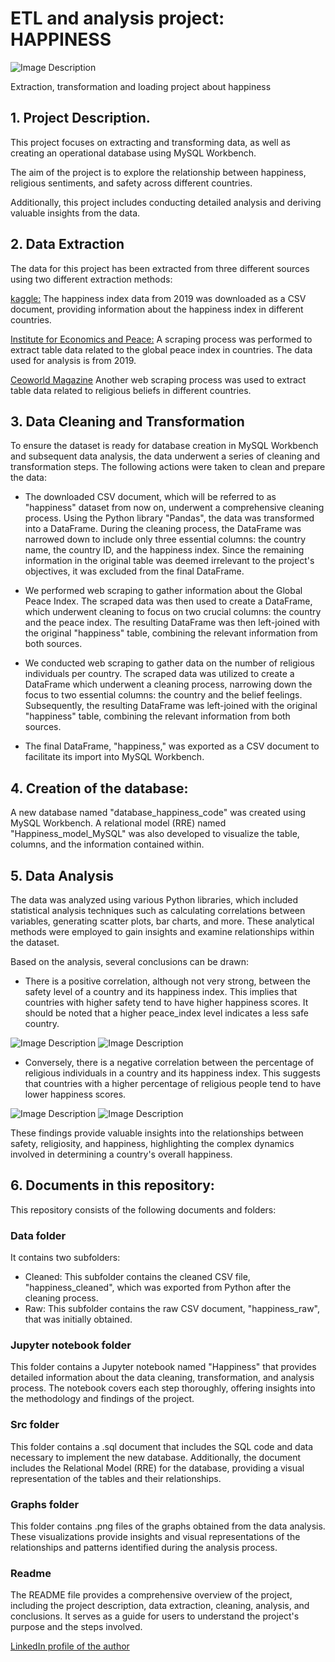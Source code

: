 # ETL and analysis project: HAPPINESS


![Image Description](graphs/happiness_photo.png)

Extraction, transformation and loading project about happiness

## 1. Project Description.

This project focuses on extracting and transforming data, as well as creating an operational database using MySQL Workbench.

The aim of the project is to explore the relationship between happiness, religious sentiments, and safety across different countries.

Additionally, this project includes conducting detailed analysis and deriving valuable insights from the data.


## 2. Data Extraction

The data for this project has been extracted from three different sources using two different extraction methods:

[kaggle:](https://www.kaggle.com/)
The happiness index data from 2019 was downloaded as a CSV document, providing information about the happiness index in different countries.

[Institute for Economics and Peace:](https://en.wikipedia.org/wiki/Global_Peace_Index) A scraping process was performed to extract table data related to the global peace index in countries. The data used for analysis is from 2019.

[Ceoworld Magazine](https://ceoworld.biz/2020/05/16/revealed-the-worlds-most-and-least-religious-countries-based-on-religious-beliefs-2020/) Another web scraping process was used to extract table data related to religious beliefs in different countries.



## 3. Data Cleaning and Transformation

To ensure the dataset is ready for database creation in MySQL Workbench and subsequent data analysis, the data underwent a series of cleaning and transformation steps. The following actions were taken to clean and prepare the data:

- The downloaded CSV document, which will be referred to as "happiness" dataset from now on, underwent a comprehensive cleaning process. Using the Python library "Pandas", the data was transformed into a DataFrame. During the cleaning process, the DataFrame was narrowed down to include only three essential columns: the country name, the country ID, and the happiness index. Since the remaining information in the original table was deemed irrelevant to the project's objectives, it was excluded from the final DataFrame.

- We performed web scraping to gather information about the Global Peace Index. The scraped data was then used to create a DataFrame, which underwent cleaning to focus on two crucial columns: the country and the peace index. The resulting DataFrame was then left-joined with the original "happiness" table, combining the relevant information from both sources.

- We conducted web scraping to gather data on the number of religious individuals per country. The scraped data was utilized to create a DataFrame which underwent a cleaning process, narrowing down the focus to two essential columns: the country and the belief feelings. Subsequently, the resulting DataFrame was left-joined with the original "happiness" table, combining the relevant information from both sources.

- The final DataFrame, "happiness," was exported as a CSV document to facilitate its import into MySQL Workbench.


## 4. Creation of the database:

A new database named "database_happiness_code" was created using MySQL Workbench. A relational model (RRE) named "Happiness_model_MySQL" was also developed to visualize the table, columns, and the information contained within.



## 5. Data Analysis

The data was analyzed using various Python libraries, which included statistical analysis techniques such as calculating correlations between variables, generating scatter plots, bar charts, and more. These analytical methods were employed to gain insights and examine relationships within the dataset.

Based on the analysis, several conclusions can be drawn:

- There is a positive correlation, although not very strong, between the safety level of a country and its happiness index. This implies that countries with higher safety tend to have higher happiness scores. It should be noted that a higher peace_index level indicates a less safe country.

![Image Description](graphs/peace_index_happiness_score.png)
![Image Description](graphs/download.png)


- Conversely, there is a negative correlation between the percentage of religious individuals in a country and its happiness index. This suggests that countries with a higher percentage of religious people tend to have lower happiness scores.

![Image Description](graphs/feel_religious_happiness_score.png)
![Image Description](graphs/feel_religious_happiness_bars.png)


These findings provide valuable insights into the relationships between safety, religiosity, and happiness, highlighting the complex dynamics involved in determining a country's overall happiness.




## 6. Documents in this repository:

This repository consists of the following documents and folders:

### Data folder
It contains two subfolders:
- Cleaned: This subfolder contains the cleaned CSV file, "happiness_cleaned", which was exported from Python after the cleaning process.
- Raw: This subfolder contains the raw CSV document, "happiness_raw", that was initially obtained.

### Jupyter notebook folder
This folder contains a Jupyter notebook named "Happiness" that provides detailed information about the data cleaning, transformation, and analysis process. The notebook covers each step thoroughly, offering insights into the methodology and findings of the project.

### Src folder
This folder contains a .sql document that includes the SQL code and data necessary to implement the new database. Additionally, the document includes the Relational Model (RRE) for the database, providing a visual representation of the tables and their relationships.

### Graphs folder
This folder contains .png files of the graphs obtained from the data analysis. These visualizations provide insights and visual representations of the relationships and patterns identified during the analysis process.

### Readme
The README file provides a comprehensive overview of the project, including the project description, data extraction, cleaning, analysis, and conclusions. It serves as a guide for users to understand the project's purpose and the steps involved.


[LinkedIn profile of the author](https://www.linkedin.com/in/david-n%C3%BA%C3%B1ez-pastrana-595ba684/)